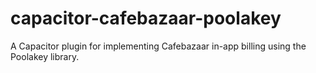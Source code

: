 # capacitor-cafebazaar-poolakey
A Capacitor plugin for implementing Cafebazaar in-app billing using the Poolakey library.
